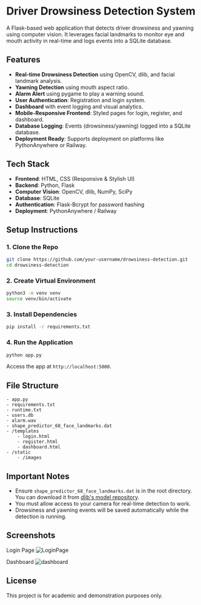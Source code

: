 # Driver Drowsiness Detection System

A Flask-based web application that detects driver drowsiness and yawning using computer vision. It leverages facial landmarks to monitor eye and mouth activity in real-time and logs events into a SQLite database.

## Features

- **Real-time Drowsiness Detection** using OpenCV, dlib, and facial landmark analysis.
- **Yawning Detection** using mouth aspect ratio.
- **Alarm Alert** using pygame to play a warning sound.
- **User Authentication**: Registration and login system.
- **Dashboard** with event logging and visual analytics.
- **Mobile-Responsive Frontend**: Styled pages for login, register, and dashboard.
- **Database Logging**: Events (drowsiness/yawning) logged into a SQLite database.
- **Deployment Ready**: Supports deployment on platforms like PythonAnywhere or Railway.

## Tech Stack

- **Frontend**: HTML, CSS (Responsive & Stylish UI)
- **Backend**: Python, Flask
- **Computer Vision**: OpenCV, dlib, NumPy, SciPy
- **Database**: SQLite
- **Authentication**: Flask-Bcrypt for password hashing
- **Deployment**: PythonAnywhere / Railway

## Setup Instructions

### 1. Clone the Repo

```bash
git clone https://github.com/your-username/drowsiness-detection.git
cd drowsiness-detection
```

### 2. Create Virtual Environment

```bash
python3 -m venv venv
source venv/bin/activate
```

### 3. Install Dependencies

```bash
pip install -r requirements.txt
```

### 4. Run the Application

```bash
python app.py
```

Access the app at `http://localhost:5000`.

## File Structure

```
- app.py
- requirements.txt
- runtime.txt
- users.db
- alarm.wav
- shape_predictor_68_face_landmarks.dat
- /templates
    - login.html
    - register.html
    - dashboard.html
- /static
    - /images
```

## Important Notes

- Ensure `shape_predictor_68_face_landmarks.dat` is in the root directory. You can download it from [dlib's model repository](http://dlib.net/files/shape_predictor_68_face_landmarks.dat.bz2).
- You must allow access to your camera for real-time detection to work.
- Drowsiness and yawning events will be saved automatically while the detection is running.

## Screenshots
Login Page
![LoginPage](https://github.com/user-attachments/assets/a2aeab1c-b852-4696-92e7-c47f18606fdb)

Dashboard
![dashboard](https://github.com/user-attachments/assets/83afc4a2-f667-441f-b468-83f56ae5ea14)


## License

This project is for academic and demonstration purposes only.
